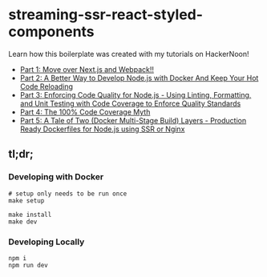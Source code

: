 # streaming-ssr-react-styled-components

Learn how this boilerplate was created with my tutorials on HackerNoon!

* [Part 1: Move over Next.js and Webpack!!](https://hackernoon.com/move-over-next-js-and-webpack-ba367f07545)
* [Part 2: A Better Way to Develop Node.js with Docker And Keep Your Hot Code Reloading](https://hackernoon.com/a-better-way-to-develop-node-js-with-docker-cd29d3a0093)
* [Part 3: Enforcing Code Quality for Node.js - Using Linting, Formatting, and Unit Testing with Code Coverage to Enforce Quality Standards](https://hackernoon.com/enforcing-code-quality-for-node-js-c3b837d7ae17)
* [Part 4: The 100% Code Coverage Myth](https://hackernoon.com/the-100-code-coverage-myth-900b83d20d3d)
* [Part 5: A Tale of Two (Docker Multi-Stage Build) Layers - Production Ready Dockerfiles for Node.js using SSR or Nginx](https://hackernoon.com/a-tale-of-two-docker-multi-stage-build-layers-85348a409c84)

## tl;dr;

### Developing with Docker

```
# setup only needs to be run once
make setup

make install
make dev
```

### Developing Locally

```
npm i
npm run dev
```

